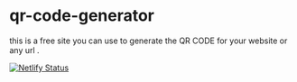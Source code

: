 # qr-code-generator


this  is a  free site you can  use to generate the QR CODE for your website or any url  .

[![Netlify Status](https://api.netlify.com/api/v1/badges/6b5607cb-e3f1-4ba2-9dfd-9404d5014c48/deploy-status)](https://app.netlify.com/sites/easyqrcodegenenerator/deploys)
